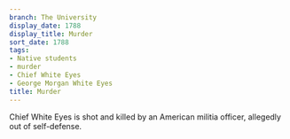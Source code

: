 ```yaml
---
branch: The University
display_date: 1788
display_title: Murder
sort_date: 1788
tags:
- Native students
- murder
- Chief White Eyes
- George Morgan White Eyes
title: Murder
---
```


Chief White Eyes is shot and killed by an American militia officer, allegedly out of self-defense.
